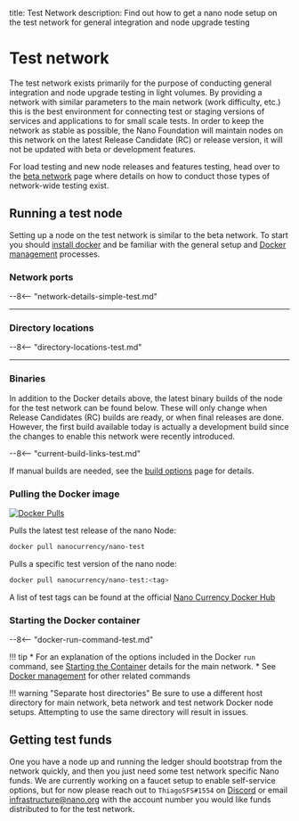 title: Test Network
description: Find out how to get a nano node setup on the test network for general integration and node upgrade testing

# Test network

The test network exists primarily for the purpose of conducting general integration and node upgrade testing in light volumes. By providing a network with similar parameters to the main network (work difficulty, etc.) this is the best environment for connecting test or staging versions of services and applications to for small scale tests. In order to keep the network as stable as possible, the Nano Foundation will maintain nodes on this network on the latest Release Candidate (RC) or release version, it will not be updated with beta or development features.

For load testing and new node releases and features testing, head over to the [beta network](beta-network.md) page where details on how to conduct those types of network-wide testing exist.

## Running a test node

Setting up a node on the test network is similar to the beta network. To start you should [install docker](/running-a-node/node-setup/#installing-docker) and be familiar with the general setup and [Docker management](/running-a-node/docker-management/) processes.

### Network ports

--8<-- "network-details-simple-test.md"

___

### Directory locations

--8<-- "directory-locations-test.md"

---


### Binaries

In addition to the Docker details above, the latest binary builds of the node for the test network can be found below. These will only change when Release Candidates (RC) builds are ready, or when final releases are done. However, the first build available today is actually a development build since the changes to enable this network were recently introduced.

--8<-- "current-build-links-test.md"


If manual builds are needed, see the [build options](../integration-guides/build-options.md) page for details.


### Pulling the Docker image
[![Docker Pulls](https://img.shields.io/docker/pulls/nanocurrency/nano.svg)](https://hub.docker.com/r/nanocurrency/nano-test)

Pulls the latest test release of the nano Node:
```bash
docker pull nanocurrency/nano-test
```

Pulls a specific test version of the nano node:
```bash
docker pull nanocurrency/nano-test:<tag>
```

A list of test tags can be found at the official [Nano Currency Docker Hub](https://hub.docker.com/r/nanocurrency/nano-test/tags)

### Starting the Docker container

--8<-- "docker-run-command-test.md"

!!! tip
	* For an explanation of the options included in the Docker `run` command, see [Starting the Container](/running-a-node/docker-management/#starting) details for the main network.
	* See [Docker management](/running-a-node/docker-management/) for other related commands

!!! warning "Separate host directories"
	Be sure to use a different host directory for main network, beta network and test network Docker node setups. Attempting to use the same directory will result in issues.

## Getting test funds

One you have a node up and running the ledger should bootstrap from the network quickly, and then you just need some test network specific Nano funds. We are currently working on a faucet setup to enable self-service options, but for now please reach out to `ThiagoSFS#1554` on [Discord](https://chat.nano.org) or email [infrastructure@nano.org](mailto:integrations@nano.org) with the account number you would like funds distributed to for the test network.
